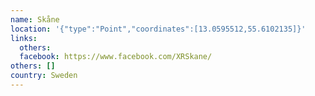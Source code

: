 ```yaml
---
name: Skåne
location: '{"type":"Point","coordinates":[13.0595512,55.6102135]}'
links:
  others: 
  facebook: https://www.facebook.com/XRSkane/
others: []
country: Sweden
---
```

